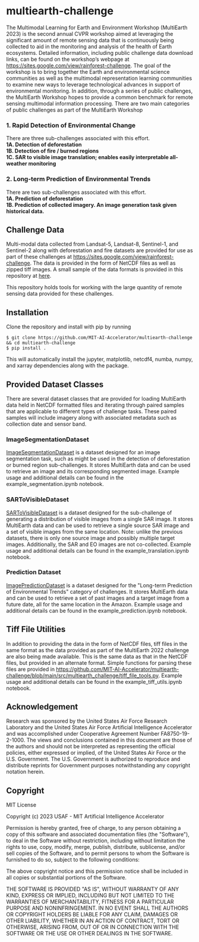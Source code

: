 # multiearth-challenge
The Multimodal Learning for Earth and Environment Workshop (MultiEarth 2023) is the second annual CVPR workshop aimed at leveraging the significant amount of remote sensing data that is continuously being collected to aid in the monitoring and analysis of the health of Earth ecosystems. Detailed information, including public challenge data download links, can be found on the workshop’s webpage at https://sites.google.com/view/rainforest-challenge. The goal of the workshop is to bring together the Earth and environmental science communities as well as the multimodal representation learning communities to examine new ways to leverage technological advances in support of environmental monitoring. In addition, through a series of public challenges, the MultiEarth Workshop hopes to provide a common benchmark for remote sensing multimodal information processing. There are two main categories of public challenges as part of the MultiEarth Workshop

### 1. Rapid Detection of Environmental Change
There are three sub-challenges associated with this effort.  
**1A. Detection of deforestation**  
**1B. Detection of fire / burned regions**  
**1C. SAR to visible image translation; enables easily interpretable all-weather monitoring**  

### 2. Long-term Prediction of Environmental Trends
There are two sub-challenges associated with this effort.  
**1A. Prediction of deforestation**  
**1B. Prediction of collected imagery. An image generation task given historical data.**  

## Challenge Data
Multi-modal data collected from Landsat-5, Landsat-8, Sentinel-1, and Sentinel-2 along with deforestation and fire datasets are provided for use as part of these challenges at https://sites.google.com/view/rainforest-challenge. The data is provided in the form of NetCDF files as well as zipped tiff images. A small sample of the data formats is provided in this repository at [here](https://github.com/MIT-AI-Accelerator/multiearth-challenge/tree/main/src/multiearth_challenge/data/sample_dataset).

This repository holds tools for working with the large quantity of remote sensing data provided for these challenges.

## Installation
Clone the repository and install with pip by running

```shell
$ git clone https://github.com/MIT-AI-Accelerator/multiearth-challenge && cd multiearth-challenge
$ pip install .
```

This will automatically install the jupyter, matplotlib, netcdf4, numba, numpy, and xarray dependencies along with the package.

## Provided Dataset Classes
There are several dataset classes that are provided for loading MultiEarth data held in NetCDF formatted files and iterating through paired samples that are applicable to different types of challenge tasks. These paired samples will include imagery along with associated metadata such as collection date and sensor band.

### ImageSegmentationDataset
[ImageSegmentationDataset](https://github.com/MIT-AI-Accelerator/multiearth-challenge/blob/main/src/multiearth_challenge/datasets/segmentation_dataset.py) is a dataset designed for an image segmentation task, such as might be used in the detection of deforestation or burned region sub-challenges. It stores MultiEarth data and can be used to retrieve an image and its corresponding segmented image. Example usage and additional details can be found in the example_segmentation.ipynb notebook.

### SARToVisibleDataset
[SARToVisibleDataset](https://github.com/MIT-AI-Accelerator/multiearth-challenge/blob/main/src/multiearth_challenge/datasets/translation_dataset.py) is a dataset designed for the sub-challenge of generating a distribution of visible images from a single SAR image. It stores MultiEarth data and can be used to retrieve a single source SAR image and a set of visible images from the same location. Note: unlike the previous datasets, there is only one source image and possibly multiple target images. Additionally, the SAR and EO images are not co-collected. Example usage and additional details can be found in the example_translation.ipynb notebook.

### Prediction Dataset
[ImagePredictionDataset](https://github.com/MIT-AI-Accelerator/multiearth-challenge/blob/main/src/multiearth_challenge/datasets/prediction_dataset.py) is a dataset designed for the "Long-term Prediction of Environmental Trends" category of challenges. It stores MultiEarth data and can be used to retrieve a set of past images and a target image from a future date, all for the same location in the Amazon. Example usage and additional details can be found in the example_prediction.ipynb notebook.

## Tiff File Utilities
In addition to providing the data in the form of NetCDF files, tiff files in the same format as the data provided as part of the MultiEarth 2022 challenge are also being made available. This is the same data as that in the NetCDF files, but provided in an alternate format. Simple functions for parsing these files are provided in https://github.com/MIT-AI-Accelerator/multiearth-challenge/blob/main/src/multiearth_challenge/tiff_file_tools.py. Example usage and additional details can be found in the example_tiff_utils.ipynb notebook.


## Acknowledgement
Research was sponsored by the United States Air Force Research Laboratory and the United States Air Force Artificial Intelligence Accelerator and was accomplished under Cooperative Agreement Number FA8750-19-2-1000. The views and conclusions contained in this document are those of the authors and should not be interpreted as representing the official policies, either expressed or implied, of the United States Air Force or the U.S. Government. The U.S. Government is authorized to reproduce and distribute reprints for Government purposes notwithstanding any copyright notation herein.


## Copyright
MIT License

Copyright (c) 2023 USAF - MIT Artificial Intelligence Accelerator

Permission is hereby granted, free of charge, to any person obtaining a copy of this software and associated documentation files (the "Software"), to deal in the Software without restriction, including without limitation the rights to use, copy, modify, merge, publish, distribute, sublicense, and/or sell copies of the Software, and to permit persons to whom the Software is furnished to do so, subject to the following conditions:

The above copyright notice and this permission notice shall be included in all copies or substantial portions of the Software.

THE SOFTWARE IS PROVIDED "AS IS", WITHOUT WARRANTY OF ANY KIND, EXPRESS OR IMPLIED, INCLUDING BUT NOT LIMITED TO THE WARRANTIES OF MERCHANTABILITY, FITNESS FOR A PARTICULAR PURPOSE AND NONINFRINGEMENT. IN NO EVENT SHALL THE AUTHORS OR COPYRIGHT HOLDERS BE LIABLE FOR ANY CLAIM, DAMAGES OR OTHER LIABILITY, WHETHER IN AN ACTION OF CONTRACT, TORT OR OTHERWISE, ARISING FROM, OUT OF OR IN CONNECTION WITH THE SOFTWARE OR THE USE OR OTHER DEALINGS IN THE SOFTWARE.
